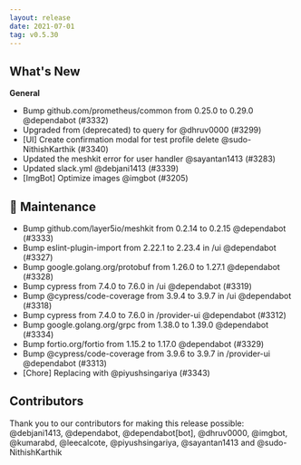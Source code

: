 ```yaml
---
layout: release
date: 2021-07-01
tag: v0.5.30
---
```


## What's New
**General**
- Bump github.com/prometheus/common from 0.25.0 to 0.29.0 @dependabot (#3332)
- Upgraded from  (deprecated) to  query for  @dhruv0000 (#3299)
- [UI] Create confirmation modal for test profile delete  @sudo-NithishKarthik (#3340)
- Updated the meshkit error for user handler @sayantan1413 (#3283)
- Updated slack.yml @debjani1413 (#3339)
- [ImgBot] Optimize images @imgbot (#3205)

## 🧰 Maintenance

- Bump github.com/layer5io/meshkit from 0.2.14 to 0.2.15 @dependabot (#3333)
- Bump eslint-plugin-import from 2.22.1 to 2.23.4 in /ui @dependabot (#3327)
- Bump google.golang.org/protobuf from 1.26.0 to 1.27.1 @dependabot (#3328)
- Bump cypress from 7.4.0 to 7.6.0 in /ui @dependabot (#3319)
- Bump @cypress/code-coverage from 3.9.4 to 3.9.7 in /ui @dependabot (#3318)
- Bump cypress from 7.4.0 to 7.6.0 in /provider-ui @dependabot (#3312)
- Bump google.golang.org/grpc from 1.38.0 to 1.39.0 @dependabot (#3334)
- Bump fortio.org/fortio from 1.15.2 to 1.17.0 @dependabot (#3329)
- Bump @cypress/code-coverage from 3.9.6 to 3.9.7 in /provider-ui @dependabot (#3313)
- [Chore] Replacing  with  @piyushsingariya (#3343)

## Contributors

Thank you to our contributors for making this release possible:
@debjani1413, @dependabot, @dependabot[bot], @dhruv0000, @imgbot, @kumarabd, @leecalcote, @piyushsingariya, @sayantan1413 and @sudo-NithishKarthik
 

